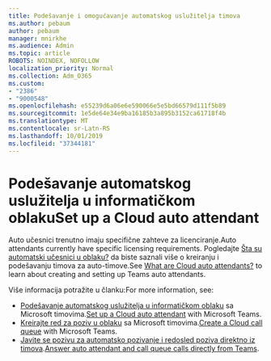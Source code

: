 ```yaml
---
title: Podešavanje i omogućavanje automatskog uslužitelja timova
ms.author: pebaum
author: pebaum
manager: mnirkhe
ms.audience: Admin
ms.topic: article
ROBOTS: NOINDEX, NOFOLLOW
localization_priority: Normal
ms.collection: Adm_O365
ms.custom:
- "2386"
- "9000548"
ms.openlocfilehash: e55239d6a06e6e590066e5e5bd66579d111f5b89
ms.sourcegitcommit: 1e5de64e34e9ba16185b3a895b3152ca61718f4b
ms.translationtype: MT
ms.contentlocale: sr-Latn-RS
ms.lasthandoff: 10/01/2019
ms.locfileid: "37344181"
---
```

# <a name="set-up-a-cloud-auto-attendant"></a><span data-ttu-id="18608-102">Podešavanje automatskog uslužitelja u informatičkom oblaku</span><span class="sxs-lookup"><span data-stu-id="18608-102">Set up a Cloud auto attendant</span></span>

<span data-ttu-id="18608-103">Auto učesnici trenutno imaju specifične zahteve za licenciranje.</span><span class="sxs-lookup"><span data-stu-id="18608-103">Auto attendants currently have specific licensing requirements.</span></span> <span data-ttu-id="18608-104">Pogledajte [Šta su automatski učesnici u oblaku?](https://docs.microsoft.com/microsoftteams/what-are-phone-system-auto-attendants) da biste saznali više o kreiranju i podešavanju timova za auto-timove.</span><span class="sxs-lookup"><span data-stu-id="18608-104">See [What are Cloud auto attendants?](https://docs.microsoft.com/microsoftteams/what-are-phone-system-auto-attendants) to learn about creating and setting up Teams auto attendants.</span></span> 

<span data-ttu-id="18608-105">Više informacija potražite u članku:</span><span class="sxs-lookup"><span data-stu-id="18608-105">For more information, see:</span></span>

- <span data-ttu-id="18608-106">[Podešavanje automatskog uslužitelja u informatičkom oblaku](https://docs.microsoft.com/microsoftteams/create-a-phone-system-auto-attendant) sa Microsoft timovima.</span><span class="sxs-lookup"><span data-stu-id="18608-106">[Set up a Cloud auto attendant](https://docs.microsoft.com/microsoftteams/create-a-phone-system-auto-attendant) with Microsoft Teams.</span></span> 
- <span data-ttu-id="18608-107">[Kreirajte red za poziv u oblaku](https://docs.microsoft.com/microsoftteams/create-a-phone-system-call-queue) sa Microsoft timovima.</span><span class="sxs-lookup"><span data-stu-id="18608-107">[Create a Cloud call queue](https://docs.microsoft.com/microsoftteams/create-a-phone-system-call-queue) with Microsoft Teams.</span></span> 
- <span data-ttu-id="18608-108">[Javite se pozivu za automatsko pozivanje i redosled poziva direktno iz timova](https://docs.microsoft.com/microsoftteams/answer-auto-attendant-and-call-queue-calls).</span><span class="sxs-lookup"><span data-stu-id="18608-108">[Answer auto attendant and call queue calls directly from Teams](https://docs.microsoft.com/microsoftteams/answer-auto-attendant-and-call-queue-calls).</span></span> 